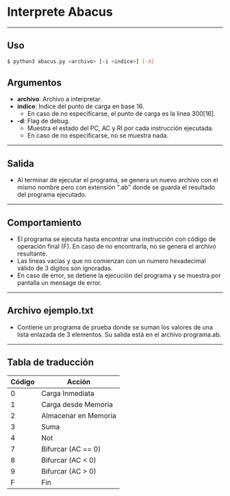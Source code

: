 # Interprete Abacus
---
## Uso

```sh
$ python3 abacus.py <archivo> [-i <indice>] [-d]
```

## Argumentos
* **archivo**: Archivo a interpretar.
* **indice**: Indice del punto de carga en base 16.
    - En caso de no especificarse, el punto de carga es la linea 300[16].
* **-d**: Flag de debug.
    - Muestra el estado del PC, AC y RI por cada instrucción ejecutada.
    - En caso de no especificarse, no se muestra nada.
---
## Salida
* Al terminar de ejecutar el programa, se genera un nuevo archivo con el mismo nombre  pero con extensión ".ab" donde se guarda el resultado del programa ejecutado.
---
## Comportamiento
* El programa se ejecuta hasta encontrar una instrucción con código de operación final (F). En caso de no encontrarla, no se genera el archivo resultante.
* Las lineas vacías y que no comienzan con un numero hexadecimal válido de 3 dígitos son ignoradas.
* En caso de error, se detiene la ejecución del programa y se muestra por pantalla un mensage de error.
---
## Archivo ejemplo.txt
* Contiene un programa de prueba donde se suman los valores de una lista enlazada de 3 elementos. Su salida está en el archivo programa.ab.
---
## Tabla de traducción

| Código | Acción |
| ------ | ------ |
| 0 | Carga Inmediata |
| 1 | Carga desde Memoria |
| 2 | Almacenar en Memoria |
| 3 | Suma |
| 4 | Not |
| 7 | Bifurcar (AC == 0) |
| 8 | Bifurcar (AC < 0) |
| 9 | Bifurcar (AC > 0) |
| F | Fin |
